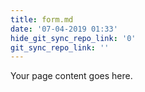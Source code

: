 ```yaml
---
title: form.md
date: '07-04-2019 01:33'
hide_git_sync_repo_link: '0'
git_sync_repo_link: ''
---
```


Your page content goes here.
